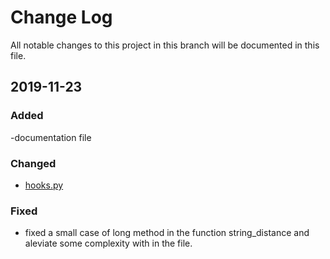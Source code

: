 # Change Log

All notable changes to this project in this branch will be documented in this file.

## 2019-11-23

### Added
-documentation file

### Changed
- [hooks.py](https://github.com/austinmm/beets/blob/Chris_Nguyen_deliverible2task1/beets/autotag/hooks.py)

### Fixed

- fixed a small case of long method in the function string_distance and aleviate some complexity with in the file.
